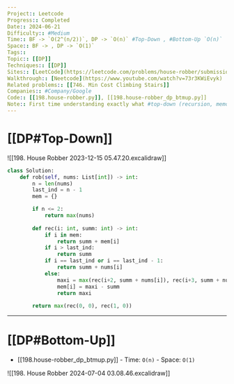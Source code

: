 ```yaml
---
Project:: Leetcode
Progress:: Completed
Date:: 2024-06-21
Difficulty:: #Medium
Time:: BF -> `O(2^(n/2))`, DP -> `O(n)` #Top-Down , #Bottom-Up `O(n)`
Space:: BF -> , DP -> `O(1)`
Tags:: 
Topic:: [[DP]]
Techniques:: [[DP]]
Sites:: [LeetCode](https://leetcode.com/problems/house-robber/submissions/)
Walkthrough:: [Neetcode](https://www.youtube.com/watch?v=73r3KWiEvyk)
Related problems:: [[746. Min Cost Climbing Stairs]]
Companies:: #Company/Google
Code:: [[198.house-robber.py]], [[198.house-robber_dp_btmup.py]]
Note:: First time understanding exactly what #top-down (recursion, memoization) is doing by myself
---
```

# [[DP#Top-Down]]
![[198. House Robber 2023-12-15 05.47.20.excalidraw]]
```python
class Solution:
    def rob(self, nums: List[int]) -> int:
        n = len(nums)
        last_ind = n - 1
        mem = {}

        if n <= 2:
            return max(nums)
        
        def rec(i: int, summ: int) -> int:
            if i in mem:
                return summ + mem[i]
            if i > last_ind:
                return summ
            if i == last_ind or i == last_ind - 1:
                return summ + nums[i]                                   
            else:
                maxi = max(rec(i+2, summ + nums[i]), rec(i+3, summ + nums[i]))
                mem[i] = maxi - summ
                return maxi
            
        return max(rec(0, 0), rec(1, 0))
```


---

# [[DP#Bottom-Up]]
- [[198.house-robber_dp_btmup.py]] - Time: `O(n)` - Space: `O(1)`



![[198. House Robber 2024-07-04 03.08.46.excalidraw]]
